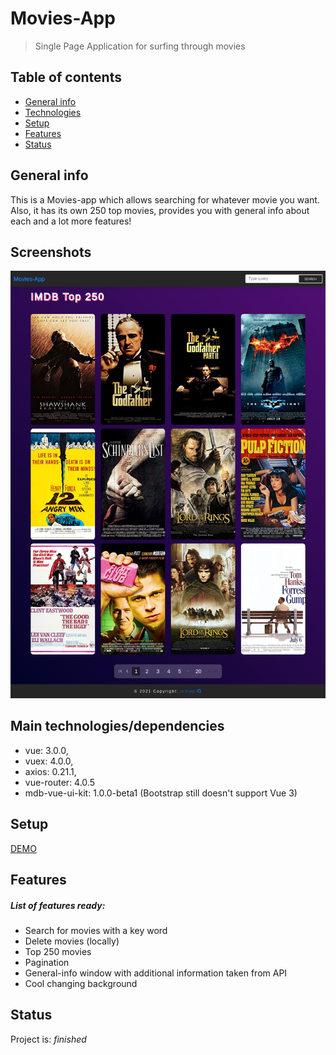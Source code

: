 # Movies-App
> Single Page Application for surfing through movies

## Table of contents
* [General info](#general-info)
* [Technologies](#Main-technologies/dependencies)
* [Setup](#setup)
* [Features](#features)
* [Status](#status)


## General info
This is a Movies-app which allows searching for whatever movie you want. Also, it has its own 250 top movies, provides you with general info about each and a lot more features!   


## Screenshots
![Example screenshot](./screenshots/movies.png)


## Main technologies/dependencies
* vue: 3.0.0,
* vuex: 4.0.0,
* axios: 0.21.1,
* vue-router: 4.0.5 
* mdb-vue-ui-kit: 1.0.0-beta1 (Bootstrap still doesn't support Vue 3)


## Setup
[DEMO](http://vue-path-repo.site/movies/dist/)


## Features
##### List of features ready:
* Search for movies with a key word
* Delete movies (locally)  
* Top 250 movies
* Pagination
* General-info window with additional information taken from API
* Cool changing background


## Status
Project is: _finished_